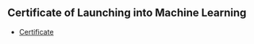 ## Certificate of Launching into Machine Learning
* [Certificate](https://www.coursera.org/account/accomplishments/verify/GFQWNRKE5G3N)
